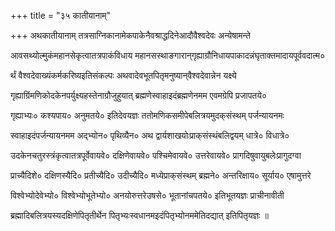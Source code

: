 +++
title = "३५ कातीयानाम्"

+++
अथकातीयानाम् तत्रसाग्निकानामेकपाकेनैवश्राद्धदिनेआदौवैश्वदेवः अन्येषामन्ते

आवसथ्योल्मुकंमहानसेकृत्वातत्रपाकंविधाय महानसस्थाङगारान्‌गृह्याग्रौनिधायपाकादन्नंघृताक्तमादायपूर्ववदात्म०

र्थं वैश्वदेवाख्यंकर्मकरिष्यइतिसंकल्पः अथवादेवभूतपितृमनुष्यान्‌वैश्‍वदेवान्नेन यक्ष्ये

गृह्याग्रिंमणिकोदकेनपर्युक्ष्यहस्तेनाग्रौजुहुयात् ब्रह्मणेस्वाहाइदंब्रह्मणेनमम एवमग्रेपि प्रजापतये०

गृह्याभ्यः० कश्यपाय० अनुमतये० इतिदेवयज्ञः ततोमणिकसमीपेबलित्रयमुदक्‌संस्थम् पर्जन्यायनमः

स्वाहाइदंपर्जन्यायनमम अद्‌भ्योन० पृथिव्यैन० अथ द्वार्यशाखयोःप्राक्‌संस्थंबलिद्वयम् धात्रे० विधात्रे०

उदकेनचतुरस्त्रंकृत्वातत्रपूर्वेवायवे० दक्षिणेवायवे० पश्चिमेवायवे० उत्तरेवायवे० प्रागदिषुवायुबलेःप्रागुदग्वा

प्राच्यैदिशे० दक्षिणस्यैदि० प्रतीच्यैदि० उदीच्यैदि० मध्येप्राक्‌संस्थम् ब्रह्मने० अन्तरिक्षाय० सूर्याय० एषामुत्तरे

विश्वेभ्योदेवेभ्यो० विश्‍वेभ्योभूतेभ्यो० अनयोरुत्तरेउषसे० भूतानांचपतये० इतिभूतयज्ञः प्राचीनावीती

ब्रह्मादिबलित्रयस्यदक्षिणेपितृतीर्थेन पितृभ्यःस्वधानमइदंपितृभ्योनममेतिदद्यात् इतिपितृयज्ञः ॥
